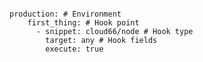 <!-- usedin: [ _includes/_inlines/Deployment/common/deploy-hooks] - layout:code post: deploy-hooks_use-a-snippet-deploy-hook -->

```

production: # Environment
    first_thing: # Hook point
      - snippet: cloud66/node # Hook type
        target: any # Hook fields
        execute: true

```
